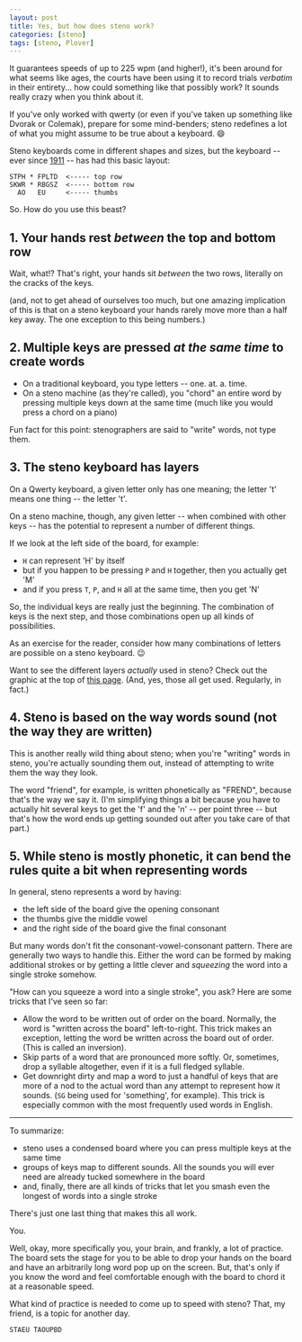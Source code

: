 ```yaml
---
layout: post
title: Yes, but how does steno work?
categories: [steno]
tags: [steno, Plover]
---
```


It guarantees speeds of up to 225 wpm (and higher!), it's been around for what seems like ages, the courts have been using it to record trials _verbatim_ in their entirety... how could something like that possibly work? It sounds really crazy when you think about it.

If you've only worked with qwerty (or even if you've taken up something like Dvorak or Colemak), prepare for some mind-benders; steno redefines a lot of what you might assume to be true about a keyboard. 😄

Steno keyboards come in different shapes and sizes, but the keyboard -- ever since [1911](http://galleryofshorthand.org/portfolio/11-ireland-stenotype-shorthand-machine/) -- has had this basic layout:

```
STPH * FPLTD  <----- top row
SKWR * RBGSZ  <----- bottom row
  AO   EU     <----- thumbs
```

So. How do you use this beast?

## 1. Your hands rest _between_ the top and bottom row

Wait, what!? That's right, your hands sit _between_ the two rows, literally on the cracks of the keys.

(and, not to get ahead of ourselves too much, but one amazing implication of this is that on a steno keyboard your hands rarely move more than a half key away. The one exception to this being numbers.)

## 2. Multiple keys are pressed _at the same time_ to create words

* On a traditional keyboard, you type letters -- one. at. a. time.
* On a steno machine (as they're called), you "chord" an entire word by pressing multiple keys down at the same time (much like you would press a chord on a piano)

Fun fact for this point: stenographers are said to "write" words, not type them.

## 3. The steno keyboard has layers

On a Qwerty keyboard, a given letter only has one meaning; the letter 't' means one thing -- the letter 't'.

On a steno machine, though, any given letter -- when combined with other keys -- has the potential to represent a number of different things.

If we look at the left side of the board, for example:

* `H` can represent 'H' by itself
* but if you happen to be pressing `P` and `H` together, then you actually get 'M'
* and if you press `T`, `P`, and `H` all at the same time, then you get 'N'

So, the individual keys are really just the beginning. The combination of keys is the next step, and those combinations open up all kinds of possibilities.

As an exercise for the reader, consider how many combinations of letters are possible on a steno keyboard. 😉

Want to see the different layers _actually_ used in steno? Check out the graphic at the top of [this page](https://sites.google.com/site/ploverdoc/appendix-cheat-sheet). (And, yes, those all get used. Regularly, in fact.)

## 4. Steno is based on the way words sound (not the way they are written)

This is another really wild thing about steno; when you're "writing" words in steno, you're actually sounding them out, instead of attempting to write them the way they look.

The word "friend", for example, is written phonetically as "FREND", because that's the way we say it. (I'm simplifying things a bit because you have to actually hit several keys to get the 'f' and the 'n' -- per point three -- but that's how the word ends up getting sounded out after you take care of that part.)

## 5. While steno is mostly phonetic, it can bend the rules quite a bit when representing words

In general, steno represents a word by having:

* the left side of the board give the opening consonant
* the thumbs give the middle vowel
* and the right side of the board give the final consonant

But many words don't fit the consonant-vowel-consonant pattern. There are generally two ways to handle this. Either the word can be formed by making additional strokes or by getting a little clever and _squeezing_ the word into a single stroke somehow.

"How can you squeeze a word into a single stroke", you ask? Here are some tricks that I've seen so far:

* Allow the word to be written out of order on the board. Normally, the word is "written across the board" left-to-right. This trick makes an exception, letting the word be written across the board out of order. (This is called an inversion).
* Skip parts of a word that are pronounced more softly. Or, sometimes, drop a syllable altogether, even if it is a full fledged syllable.
* Get downright dirty and map a word to just a handful of keys that are more of a nod to the actual word than any attempt to represent how it sounds. (`SG` being used for 'something', for example). This trick is especially common with the most frequently used words in English.

---

To summarize:

* steno uses a condensed board where you can press multiple keys at the same time
* groups of keys map to different sounds. All the sounds you will ever need are already tucked somewhere in the board
* and, finally, there are all kinds of tricks that let you smash even the longest of words into a single stroke

There's just one last thing that makes this all work.

You.

Well, okay, more specifically you, your brain, and frankly, a lot of practice. The board sets the stage for you to be able to drop your hands on the board and have an arbitrarily long word pop up on the screen. But, that's only if you know the word and feel comfortable enough with the board to chord it at a reasonable speed.

What kind of practice is needed to come up to speed with steno? That, my friend, is a topic for another day.

`STAEU TAOUPBD`
